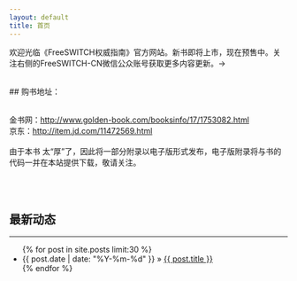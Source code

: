 ```yaml
---
layout: default
title: 首页
---
```


欢迎光临《FreeSWITCH权威指南》官方网站。新书即将上市，现在预售中。关注右侧的FreeSWITCH-CN微信公众账号获取更多内容更新。&rarr;

<br>
## 购书地址：

<br>
<br>

金书网：<http://www.golden-book.com/booksinfo/17/1753082.html><br>
京东：<http://item.jd.com/11472569.html>
<br>
<br>
由于本书 太“厚”了，因此将一部分附录以电子版形式发布，电子版附录将与书的代码一并在本站提供下载，敬请关注。

<!--
请在此下载<a href="/download/FSDG-Appendix.pdf" target="_blank" onclick="ga('send', 'event', 'PDF', 'download', this.href);_hmt.push(['_trackEvent', 'PDF', 'download', this.href]);
">电子版附录</a>。
-->

<br>
<br>

## 最新动态
<hr>

<ul class="posts">
  {% for post in site.posts limit:30 %}
    <li><span>{{ post.date | date: "%Y-%m-%d" }}</span> &raquo; <a href="{{ post.url }}">{{ post.title }}</a></li>
  {% endfor %}

</ul>

<br><br>
